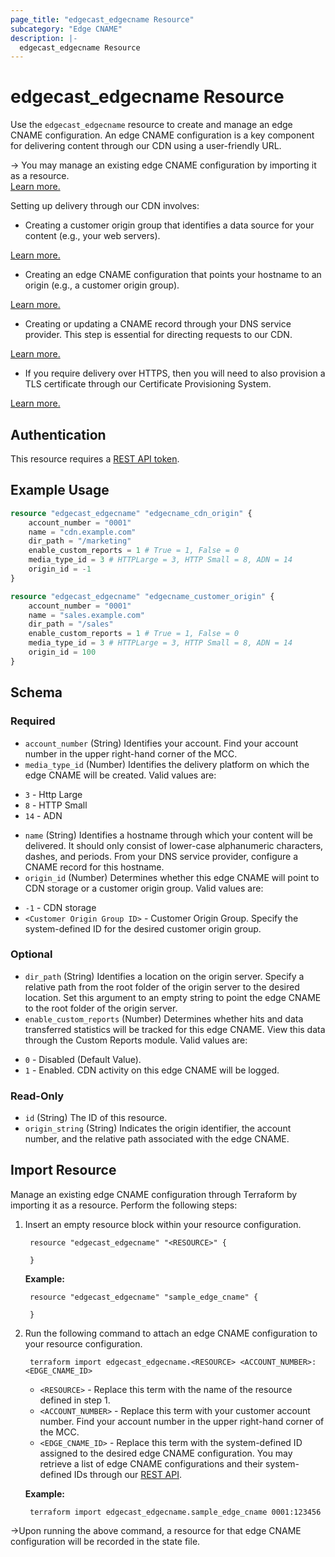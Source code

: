 ```yaml
---
page_title: "edgecast_edgecname Resource"
subcategory: "Edge CNAME"
description: |-
  edgecast_edgecname Resource
---
```


# edgecast_edgecname Resource
Use the `edgecast_edgecname` resource to create and manage an edge CNAME configuration. An edge CNAME configuration is a key component for delivering content through our CDN using a user-friendly URL. 

-> You may manage an existing edge CNAME configuration by importing it as a resource.  
[Learn more.](#import-resource)

Setting up delivery through our CDN involves:
* Creating a customer origin group that identifies a data source for your content (e.g., your web servers).

 [Learn more.](https://docs.edgecast.com/cdn/#Origin_Server_-_File_Storage/Customer-Origin-v2.htm)
* Creating an edge CNAME configuration that points your hostname to an origin (e.g., a customer origin group).

 [Learn more.](https://docs.edgecast.com/cdn/#Origin_Server_-_File_Storage/Creating_an_Alias_for_a_CDN_URL.htm)
* Creating or updating a CNAME record through your DNS service provider. This step is essential for directing requests to our CDN.

 [Learn more.](https://docs.edgecast.com/cdn/#Origin_Server_-_File_Storage/Creating_an_Alias_for_a_CDN_URL.htm#SettingupDNSforanEdgeCNAME)
* If you require delivery over HTTPS, then you will need to also provision a TLS certificate through our Certificate Provisioning System.

 [Learn more.](https://docs.edgecast.com/cdn/#HTTP_and_HTTPS_Data_Delivery/HTTPS.htm#TLSCertificateSetup)

## Authentication

This resource requires a [REST API token](../guides/authentication#rest-api-token).

## Example Usage

```terraform
resource "edgecast_edgecname" "edgecname_cdn_origin" {
    account_number = "0001"
    name = "cdn.example.com"
    dir_path = "/marketing"
    enable_custom_reports = 1 # True = 1, False = 0
    media_type_id = 3 # HTTPLarge = 3, HTTP Small = 8, ADN = 14
    origin_id = -1
}

resource "edgecast_edgecname" "edgecname_customer_origin" {
    account_number = "0001"
    name = "sales.example.com"
    dir_path = "/sales"
    enable_custom_reports = 1 # True = 1, False = 0
    media_type_id = 3 # HTTPLarge = 3, HTTP Small = 8, ADN = 14
    origin_id = 100
}
```

<!-- schema generated by tfplugindocs -->
## Schema

### Required

- `account_number` (String) Identifies your account. Find your account number in the upper right-hand corner of the MCC.
- `media_type_id` (Number) Identifies the delivery platform on which the edge CNAME will be created. Valid values are: 
 * `3` - Http Large 
 * `8` - HTTP Small 
 * `14` - ADN
- `name` (String) Identifies a hostname through which your content will be delivered. It should only consist of lower-case alphanumeric characters, dashes, and periods. From your DNS service provider, configure a CNAME record for this hostname.
- `origin_id` (Number) Determines whether this edge CNAME will point to CDN storage or a customer origin group. Valid values are: 
 * `-1` - CDN storage 
 * `<Customer Origin Group ID>` - Customer Origin Group. Specify the system-defined ID for the desired customer origin group.

### Optional

- `dir_path` (String) Identifies a location on the origin server. Specify a relative path from the root folder of the origin server to the desired location. Set this argument to an empty string to point the edge CNAME to the root folder of the origin server.
- `enable_custom_reports` (Number) Determines whether hits and data transferred statistics will be tracked for this edge CNAME. View this data through the Custom Reports module. Valid values are: 
 * `0` - Disabled (Default Value). 
 * `1` - Enabled. CDN activity on this edge CNAME will be logged.

### Read-Only

- `id` (String) The ID of this resource.
- `origin_string` (String) Indicates the origin identifier, the account number, and the relative path associated with the edge CNAME.

## Import Resource
Manage an existing edge CNAME configuration through Terraform by importing it as a resource. Perform the following steps:
1. Insert an empty resource block within your resource configuration.

        resource "edgecast_edgecname" "<RESOURCE>" {
          
        }
    **Example:**

        resource "edgecast_edgecname" "sample_edge_cname" {
          
        }
1. Run the following command to attach an edge CNAME configuration to your resource configuration.

        terraform import edgecast_edgecname.<RESOURCE> <ACCOUNT_NUMBER>:<EDGE_CNAME_ID>
    * `<RESOURCE>` - Replace this term with the name of the resource defined in step 1.
    * `<ACCOUNT_NUMBER>` - Replace this term with your customer account number. Find your account number in the upper right-hand corner of the MCC.
    * `<EDGE_CNAME_ID>` - Replace this term with the system-defined ID assigned to the desired edge CNAME configuration. You may retrieve a list of edge CNAME configurations and their system-defined IDs through our [REST API](https://developer.edgecast.com/cdn/api/index.html#Media_Management/Edge_CNAMEs.htm).

    **Example:**

        terraform import edgecast_edgecname.sample_edge_cname 0001:123456
->Upon running the above command, a resource for that edge CNAME configuration will be recorded in the state file.
